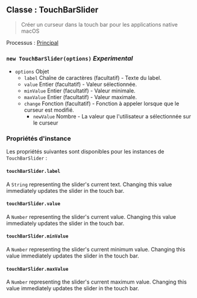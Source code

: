 ## Classe : TouchBarSlider

> Créer un curseur dans la touch bar pour les applications native macOS

Processus : [Principal](../tutorial/quick-start.md#main-process)

### `new TouchBarSlider(options)` *Experimental*

* `options` Objet 
  * `label` Chaîne de caractères (facultatif) - Texte du label.
  * `value` Entier (facultatif) - Valeur sélectionnée.
  * `minValue` Entier (facultatif) - Valeur minimale.
  * `maxValue` Entier (facultatif) - Valeur maximale.
  * `change` Fonction (facultatif) - Fonction à appeler lorsque que le curseur est modifié. 
    * `newValue` Nombre - La valeur que l'utilisateur a sélectionnée sur le curseur

### Propriétés d'instance

Les propriétés suivantes sont disponibles pour les instances de `TouchBarSlider` :

#### `touchBarSlider.label`

A `String` representing the slider's current text. Changing this value immediately updates the slider in the touch bar.

#### `touchBarSlider.value`

A `Number` representing the slider's current value. Changing this value immediately updates the slider in the touch bar.

#### `touchBarSlider.minValue`

A `Number` representing the slider's current minimum value. Changing this value immediately updates the slider in the touch bar.

#### `touchBarSlider.maxValue`

A `Number` representing the slider's current maximum value. Changing this value immediately updates the slider in the touch bar.